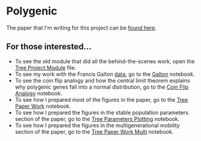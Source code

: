 # Polygenic
The paper that I'm writing for this project can be [found here](https://jessebmurray.github.io/project_files/polygenic_paper.pdf). 


## For those interested...
* To see the old module that did all the behind-the-scenes work, open the [Tree Project Module](tree_functions.py) file.
* To see my work with the Francis Galton [data](https://dataverse.harvard.edu/dataset.xhtml?persistentId=doi:10.7910/DVN/T0HSJ1), go to the [Galton](galton.ipynb) notebook.
* To see the coin flip analogy and how the central limit theorem explains why polygenic genes fall into a normal distribution, go to the [Coin Flip Analogy](coin_flip_analogy.ipynb) notebook.
* To see how I prepared most of the figures in the paper, go to the [Tree Paper Work](tree_paper_work.ipynb) notebook.
* To see how I prepared the figures in the stable population parameters section of the paper, go to the [Tree Parameters Plotting](tree_parameters_plotting.ipynb) notebook. 
* To see how I prepared the figures in the multigenerational mobility section of the paper, go to the [Tree Paper Work Multi](tree_paper_work_multi_600.ipynb) notebook. 



